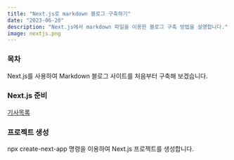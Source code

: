```yaml
---
title: "Next.js로 markdown 블로그 구축하기"
date: "2023-06-20"
description: "Next.js에서 markdown 파일을 이용한 블로그 구축 방법을 설명합니다."
image: nextjs.png
---
```


### 목차

Next.js를 사용하여 Markdown 블로그 사이트를 처음부터 구축해 보겠습니다.

### Next.js 준비

[기사목록](/)

### 프로젝트 생성

npx create-next-app 명령을 이용하여 Next.js 프로젝트를 생성합니다.
